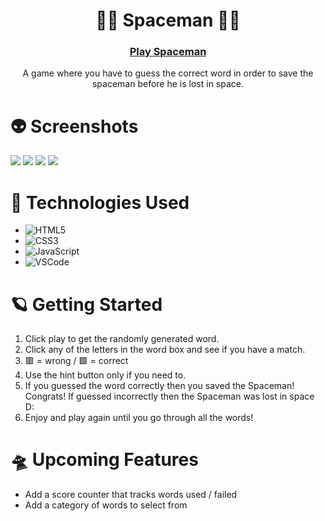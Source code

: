 <div id="description" align="center">

# :astronaut: Spaceman :astronaut:

###  [Play Spaceman](https://diegoparanha.github.io/Spaceman/)


 A game where you have to guess the correct word in order to save the spaceman before he is lost in space. 
</div>

# :alien: Screenshots
<img src="https://i.imgur.com/6hR9T3Y.jpg">
<img src="https://i.imgur.com/072PuU5.jpg">
<img src="https://i.imgur.com/1vusvqi.jpeg">
<img src="https://i.imgur.com/tYBru7d.jpg">


# :rocket: Technologies Used
- ![HTML5](https://img.shields.io/badge/-HTML5-05122A?style=flat&logo=html5)
- ![CSS3](https://img.shields.io/badge/-CSS-05122A?style=flat&logo=css3)
- ![JavaScript](https://img.shields.io/badge/-JavaScript-05122A?style=flat&logo=javascript)
- ![VSCode](https://img.shields.io/badge/-VS_Code-05122A?style=flat&logo=visualstudio)

# :ringed_planet: Getting Started
1. Click play to get the randomly generated word.
2. Click any of the letters in the word box and see if you have a match.
3. :red_square: = wrong / :green_square: = correct
4. Use the hint button only if you need to.
5. If you guessed the word correctly then you saved the Spaceman! Congrats! If guessed incorrectly then the Spaceman was lost in space D:
6. Enjoy and play again until you go through all the words!

# :flying_saucer: Upcoming Features
- Add a score counter that tracks words used / failed
- Add a category of words to select from